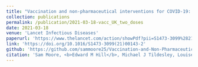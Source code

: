 ```yaml
---
title: "Vaccination and non-pharmaceutical interventions for COVID-19: a mathematical modelling study"
collection: publications
permalink: /publication/2021-03-18-vacc_UK_two_doses
date: 2021-03-18
venue: 'Lancet Infectious Diseases'
paperurl: 'https://www.thelancet.com/action/showPdf?pii=S1473-3099%2821%2900143-2'
link: 'https://doi.org/10.1016/S1473-3099(21)00143-2'
github: 'https://github.com/sammoore25/Vaccination-and-Non-Pharmaceutical-Interventions-a-mathematical-modelling-study'
citation: 'Sam Moore, <b>Edward M Hill</b>, Michael J Tildesley, Louise Dyson, Matt J Keeling.(2021). &quot;Vaccination and non-pharmaceutical interventions for COVID-19: a mathematical modelling study.&quot; <i>Lancet Infectious Diseases</i>, <b>21</b>(6): 793-802. doi:10.1016/S1473-3099(21)00143-2.'
---
```

